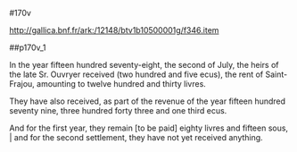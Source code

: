 #170v 

http://gallica.bnf.fr/ark:/12148/btv1b10500001g/f346.item

##p170v_1

In the year fifteen hundred seventy-eight, the second of July, the heirs of the late Sr. Ouvryer received (two hundred and five ecus), the rent of Saint-Frajou, amounting to twelve hundred and thirty livres.

They have also received, as part of the revenue of the year fifteen hundred seventy nine, three hundred forty three and one third ecus.

And for the first year, they remain [to be paid] eighty livres and fifteen sous, | and for the second settlement, they have not yet received anything.

